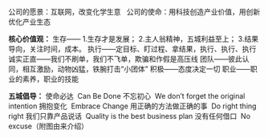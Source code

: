 公司的愿景：互联网，改变化学生意
 
公司的使命：用科技创造产业价值，用创新优化产业生态
 
**核心价值观：**
生存——
1.生存才是发展；
2.主人翁精神，五城利益至上；
3.结果导向，关注时间，成本。
执行——定目标、盯过程、拿结果，执行、执行、执行
诚实正直——我们不刷单，我们不飞单，欺骗和作假是高压线
团队——彼此认同，相互激励，动物凶猛，铁腕打击“小团体”
积极——态度决定一切
职业——职业的素养，职业的技能
 
**五城倡导：**
使命必达  Can Be Done
不忘初心  We don’t forget the original intention
拥抱变化  Embrace Change
用正确的方法做正确的事  Do right thing right
我们只靠产品说话  Quality is the best business plan
没有任何借口  No excuse（附图由来介绍）

